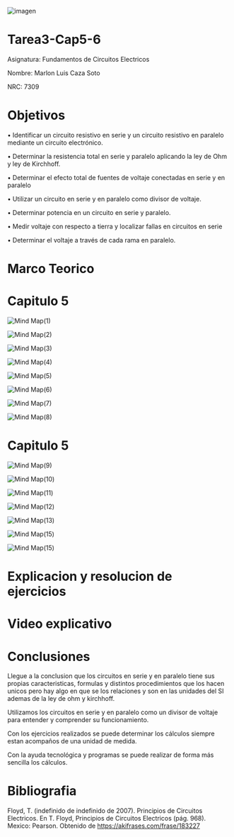 
![imagen](https://user-images.githubusercontent.com/105812540/169170187-c196cd47-cab4-4ce5-9db3-5f7ce407d292.png)

# Tarea3-Cap5-6

Asignatura: Fundamentos de Circuitos Electricos

Nombre: Marlon Luis Caza Soto 

NRC: 7309

# Objetivos

•	Identificar un circuito resistivo en serie y un circuito resistivo en paralelo mediante un circuito electrónico.

•	Determinar la resistencia total en serie y paralelo aplicando la ley de Ohm y ley de    Kirchhoff.

•	Determinar el efecto total de fuentes de voltaje conectadas en serie y en paralelo

•	Utilizar un circuito en serie y en paralelo como divisor de voltaje.

•	 Determinar potencia en un circuito en serie y paralelo.

•	 Medir voltaje con respecto a tierra y localizar fallas en circuitos en serie

•	Determinar el voltaje a través de cada rama en paralelo.



# Marco Teorico 


# Capitulo 5


![Mind Map(1)](https://user-images.githubusercontent.com/105812540/172297241-ecefc56e-3ccd-4374-b148-cb242bab2fc8.jpg)

![Mind Map(2)](https://user-images.githubusercontent.com/105812540/172297491-eb41b324-10aa-4649-a1d0-dc2a49fbd4f8.jpg)

![Mind Map(3)](https://user-images.githubusercontent.com/105812540/172297679-ca73aae7-4640-4c06-8242-86a5756d4e29.jpg)

![Mind Map(4)](https://user-images.githubusercontent.com/105812540/172297817-4d3f0ecf-8048-494d-ad47-9d5e6303f1a9.jpg)

![Mind Map(5)](https://user-images.githubusercontent.com/105812540/172297890-198f94cb-ba03-4453-b6fa-fcefcb500a8f.jpg)

![Mind Map(6)](https://user-images.githubusercontent.com/105812540/172297977-2577d5f6-3fb9-41f8-bdd6-b20cf6aaddce.jpg)

![Mind Map(7)](https://user-images.githubusercontent.com/105812540/172298059-58f96bf3-7f06-4e7b-9abf-c5432f6076dd.jpg)

![Mind Map(8)](https://user-images.githubusercontent.com/105812540/172298131-15139568-60f1-4139-b0d0-cfd608845627.jpg)

# Capitulo 5

![Mind Map(9)](https://user-images.githubusercontent.com/105812540/172314560-bff19e99-a1c8-4cce-a055-c9e120742b94.jpg)

![Mind Map(10)](https://user-images.githubusercontent.com/105812540/172314695-8fda3d16-3028-420f-9fce-74ad900a46ee.jpg)

![Mind Map(11)](https://user-images.githubusercontent.com/105812540/172314797-7057b30d-2f9b-443e-97c3-ea8fba96c87a.jpg)

![Mind Map(12)](https://user-images.githubusercontent.com/105812540/172314880-7212dd8c-af01-4163-bca6-58e3c6cb6178.jpg)

![Mind Map(13)](https://user-images.githubusercontent.com/105812540/172315000-7d8d571f-0e18-4af2-b2b0-3ab22cce5dad.jpg)

![Mind Map(15)](https://user-images.githubusercontent.com/105812540/172315079-36034930-fc0c-4b89-8114-d66b280c6800.jpg)

![Mind Map(15)](https://user-images.githubusercontent.com/105812540/172315189-ab39f8b3-1dcf-4f03-b6a1-b990a6460816.jpg)




# Explicacion y resolucion de ejercicios 


# Video explicativo 


# Conclusiones 

Llegue a la conclusion que los circuitos en serie y en paralelo tiene sus propias caracteristicas, formulas y distintos procedimientos que los hacen unicos pero hay algo en que se los relaciones y son en las unidades del SI ademas de la ley de ohm y kirchhoff.

Utilizamos los circuitos en serie y en paralelo como un divisor de voltaje para entender y comprender su funcionamiento. 

Con los ejercicios realizados se puede determinar los cálculos siempre estan acompaños de una unidad de medida.

Con la ayuda tecnológica y programas se puede realizar de forma más sencilla los cálculos.


# Bibliografia 

Floyd, T. (indefinido de indefinido de 2007). Principios de Circuitos Electricos. En T. Floyd, Principios de Circuitos Electricos (pág. 968). Mexico: Pearson. Obtenido de https://akifrases.com/frase/183227
